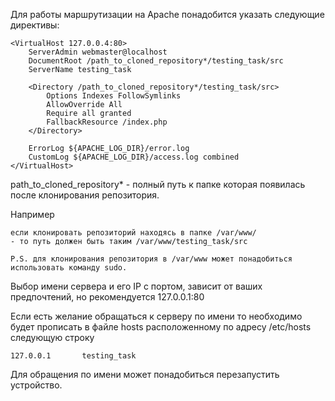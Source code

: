 Для работы маршрутизации на Apache понадобится указать следующие директивы:

    <VirtualHost 127.0.0.4:80>
        ServerAdmin webmaster@localhost
        DocumentRoot /path_to_cloned_repository*/testing_task/src
        ServerName testing_task

        <Directory /path_to_cloned_repository*/testing_task/src>
            Options Indexes FollowSymlinks
            AllowOverride All
            Require all granted
            FallbackResource /index.php
        </Directory>

        ErrorLog ${APACHE_LOG_DIR}/error.log
        CustomLog ${APACHE_LOG_DIR}/access.log combined
    </VirtualHost>

path_to_cloned_repository* - полный путь к папке которая появилась после клонирования репозитория.

Например

    если клонировать репозиторий находясь в папке /var/www/
    - то путь должен быть таким /var/www/testing_task/src

    P.S. для клонирования репозитория в /var/www может понадобиться использовать команду sudo.

Выбор имени сервера и его IP c портом, зависит от ваших предпочтений, но рекомендуется 127.0.0.1:80

Если есть желание обращаться к серверу по имени то необходимо будет прописать в файле hosts расположенному по адресу /etc/hosts следующую строку

    127.0.0.1       testing_task

Для обращения по имени может понадобиться перезапустить устройство.